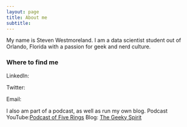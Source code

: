 ```yaml
---
layout: page
title: About me
subtitle: 
---
```


My name is Steven Westmoreland. I am a data scientist student out of Orlando, Florida with a passion for geek and nerd culture.


### Where to find me

LinkedIn:

Twitter:

Email:

I also am part of a podcast, as well as run my own blog.
Podcast YouTube:[Podcast of Five Rings](https://www.youtube.com/channel/UCEAFCfJ-jIxeHvF6-6NL9PA/videos)
Blog: [The Geeky Spirit](http://geekyspirit.com)
